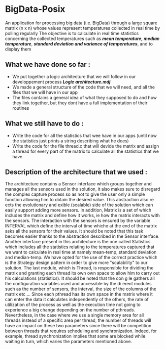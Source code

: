 # BigData-Posix
  An application for processing big data (i.e. BigData) through a large square matrix (n x n) whose values ​​represent temperatures collected in real time by polling regularly
The objective is to calculate in real time statistics concerning the collected temperatures such as ***mean temperature***, ***median temperature***, ***standard deviation and variance of temperatures***, and to display them

## What we have done so far : 
- We put together a logic architecture that we will follow in our developpement process ***Logic architecture.mdj***  
- We made a general structure of the code that we will need, and all the files that we will have in our app
- The files contains a general idea of what they supposed to do and how they link together, but they dont have a full implementation of their routines

## What we still have to do :
- Write the code for all the statistics that wee have in our apps (until now the statistics just prints a string describing what he does)
- Write the code for the file thread.c that will devide the matrix and assign a thread for every part of the matrix to calculate all the statistics that we have.


## Description of the architecture that we used :   
The architecture contains a Sensor interface which groups together and manages all the sensors used in
the solution, it also makes sure to disregard the complex capture process so as not to
give the user only a simple function allowing him to obtain the desired value. This
abstraction also re ects the evolutionary and exible (scalable) side of the solution which can easily support
adding more sensors. In addition, Matrix is ​​a set of which includes the matrix
and define how it works, ie how the matrix interacts with the sensors. The interaction with the sensors is ensured by the variable INTERVAL which define the interval of
time whiche at the end of the matrix asks all the sensors for their values. It should be noted that this
task becomes easier thanks to the abstraction described in the Sensor interface.
Another interface present in this architecture is the one called Statistics which includes all
the statistics relating to the temperatures captured that we want to calculate in real time at
namely mean-temp, standard deviation and median-temp. We have opted for the use of the correct
practice which is the Strategy design pattern in order to give more "scalability" to our solution.
The last module, which is Thread, is responsible for dividing the matrix and granting each thread its own
own space to allow him to carry out his calculations (statistics).
It should be noted that the con g le gathers all the configuration variables used and accessible
by the di erent modules such as the number of sensors, the interval, the size of the columns
of the matrix etc ...
Since each pthread has its own space in the matrix where it can enter the data it calculates
independently of the others, the rate of utilization of the process as well as the execution time
not going to experience a big change depending on the number of pthreads. Nevertheless, in the
case where we use a single memory area for all threads instead of a specific area
per thread, the number of threads will have an impact on these two parameters since there will be
competition between threads that requires scheduling and synchronization. Indeed,
for example, thread synchronization implies that some are blocked while waiting
in turn, which varies the parameters mentioned above.

